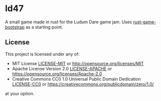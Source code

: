 # ld47

A small game made in rust for the Ludum Dare game jam. Uses [rust-game-bootstrap](https://github.com/Healthire/rust-game-bootstrap) as a starting point.

## License

This project is licensed under any of:

* MIT License [LICENSE-MIT](LICENSE-MIT) or http://opensource.org/licenses/MIT
* Apache License Version 2.0 [LICENSE-APACHE](LICENSE-APACHE) or
  https://opensource.org/licenses/Apache-2.0
* Creative Commons CC0 1.0 Universal Public Domain Dedication
  [LICENSE-CC0](LICENSE-CC0) or
  https://creativecommons.org/publicdomain/zero/1.0/

at your option.

